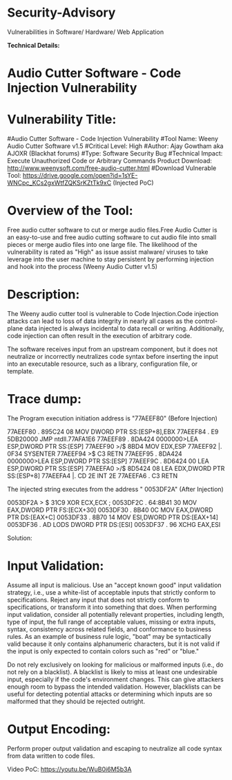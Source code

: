 # Security-Advisory
Vulnerabilities in Software/ Hardware/ Web Application


<b>Technical Details: </b>

<h1><b>Audio Cutter Software - Code Injection Vulnerability</b></h1>

Vulnerability Title: 
====================
#Audio Cutter Software - Code Injection Vulnerability 
#Tool Name: Weeny Audio Cutter Software v1.5 
#Critical Level: High 
#Author: Ajay Gowtham aka AJOXR (Blackhat forums) 
#Type: Software Security Bug 
#Technical Impact: Execute Unauthorized Code or Arbitrary Commands Product Download: http://www.weenysoft.com/free-audio-cutter.html #Download Vulnerable Tool: https://drive.google.com/open?id=1sYE-WNCpc_KCs2gxWtfZQKSrKZtTk9xC (Injected PoC)

Overview of the Tool:
======================
Free audio cutter software to cut or merge audio files.Free Audio Cutter is an easy-to-use and free audio cutting software to cut audio file into small pieces or merge audio files into one large file. The likelihood of the vulnerability is rated as "High" as issue assist malware/ viruses to take leverage into the user machine to stay persistent by performing injection and hook into the process (Weeny Audio Cutter v1.5)

Description:
============
The Weeny audio cutter tool is vulnerable to Code Injection.Code injection attacks can lead to loss of data integrity in nearly all cases as the control-plane data injected is always incidental to data recall or writing. Additionally, code injection can often result in the execution of arbitrary code.

The software receives input from an upstream component, but it does not neutralize or incorrectly neutralizes code syntax before inserting the input into an executable resource, such as a library, configuration file, or template.

Trace dump:
===========
The Program execution initiation address is "77AEEF80" (Before Injection)

77AEEF80 . 895C24 08 MOV DWORD PTR SS:[ESP+8],EBX
77AEEF84 . E9 5DB20000 JMP ntdll.77AFA1E6 77AEEF89 . 8DA424 0000000>LEA ESP,DWORD PTR SS:[ESP] 77AEEF90 >/$ 8BD4 MOV EDX,ESP 77AEEF92 |. 0F34 SYSENTER 77AEEF94 >$ C3 RETN 77AEEF95 . 8DA424 0000000>LEA ESP,DWORD PTR SS:[ESP] 77AEEF9C . 8D6424 00 LEA ESP,DWORD PTR SS:[ESP] 77AEEFA0 >/$ 8D5424 08 LEA EDX,DWORD PTR SS:[ESP+8] 77AEEFA4 |. CD 2E INT 2E 77AEEFA6 . C3 RETN

The injected string executes from the address " 0053DF2A" (After Injection)

0053DF2A > $ 31C9 XOR ECX,ECX ;
0053DF2C . 64:8B41 30 MOV EAX,DWORD PTR FS:[ECX+30] 0053DF30 . 8B40 0C MOV EAX,DWORD PTR DS:[EAX+C] 0053DF33 . 8B70 14 MOV ESI,DWORD PTR DS:[EAX+14] 0053DF36 . AD LODS DWORD PTR DS:[ESI] 0053DF37 . 96 XCHG EAX,ESI

Solution:

Input Validation: 
==================== 
Assume all input is malicious. Use an "accept known good" input validation strategy, i.e., use a white-list of acceptable inputs that strictly conform to specifications. Reject any input that does not strictly conform to specifications, or transform it into something that does.
When performing input validation, consider all potentially relevant properties, including length, type of input, the full range of acceptable values, missing or extra inputs, syntax, consistency across related fields, and conformance to business rules. As an example of business rule logic, "boat" may be syntactically valid because it only contains alphanumeric characters, but it is not valid if the input is only expected to contain colors such as "red" or "blue."

Do not rely exclusively on looking for malicious or malformed inputs (i.e., do not rely on a blacklist). A blacklist is likely to miss at least one undesirable input, especially if the code's environment changes. This can give attackers enough room to bypass the intended validation. However, blacklists can be useful for detecting potential attacks or determining which inputs are so malformed that they should be rejected outright.

Output Encoding: 
==================== 
Perform proper output validation and escaping to neutralize all code syntax from data written to code files.

Video PoC: https://youtu.be/WuB0i6M5b3A
